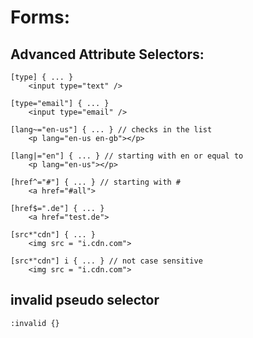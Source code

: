 # Forms:

## Advanced Attribute Selectors:

```
[type] { ... }
    <input type="text" />

[type="email"] { ... }
    <input type="email" />

[lang~="en-us"] { ... } // checks in the list
    <p lang="en-us en-gb"></p>

[lang|="en"] { ... } // starting with en or equal to
    <p lang="en-us"></p>

[href^="#"] { ... } // starting with #
    <a href="#all">

[href$=".de"] { ... }
    <a href="test.de">

[src*"cdn"] { ... }
    <img src = "i.cdn.com">

[src*"cdn"] i { ... } // not case sensitive
    <img src = "i.cdn.com">
```

## invalid pseudo selector

```
:invalid {}
```

